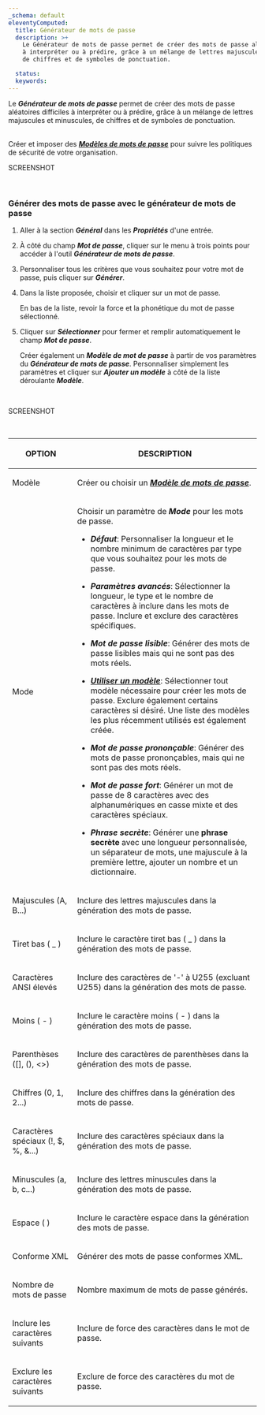 ```yaml
---
_schema: default
eleventyComputed:
  title: Générateur de mots de passe
  description: >+
    Le Générateur de mots de passe permet de créer des mots de passe aléatoires difficiles
    à interpréter ou à prédire, grâce à un mélange de lettres majuscules et minuscules,
    de chiffres et de symboles de ponctuation.

  status:
  keywords:
---
```

Le ***Générateur de mots de passe*** permet de créer des mots de passe aléatoires difficiles à interpréter ou à prédire, grâce à un mélange de lettres majuscules et minuscules, de chiffres et de symboles de ponctuation.

<br>Créer et imposer des [***Modèles de mots de passe***](/hub/web-interface/administration/management/password-templates/) pour suivre les politiques de sécurité de votre organisation.

SCREENSHOT

&nbsp;

### **Générer des mots de passe avec le générateur de mots de passe**

1. Aller à la section ***Général*** dans les ***Propriétés*** d'une entrée.
2. À côté du champ ***Mot de passe***, cliquer sur le menu à trois points pour accéder à l'outil ***Générateur de mots de passe***.
3. Personnaliser tous les critères que vous souhaitez pour votre mot de passe, puis cliquer sur ***Générer***.
4. Dans la liste proposée, choisir et cliquer sur un mot de passe.

   En bas de la liste, revoir la force et la phonétique du mot de passe sélectionné.

5. Cliquer sur ***Sélectionner*** pour fermer et remplir automatiquement le champ ***Mot de passe***.

   Créer également un ***Modèle de mot de passe*** à partir de vos paramètres du ***Générateur de mots de passe***. Personnaliser simplement les paramètres et cliquer sur ***Ajouter un modèle*** à côté de la liste déroulante ***Modèle***.

&nbsp;

SCREENSHOT

&nbsp;

<table><thead><tr><th><p><strong>OPTION</strong></p></th><th><p><strong>DESCRIPTION</strong></p></th></tr></thead><tbody><tr><td><p>Modèle</p></td><td><p>Créer ou choisir un <a href="https://docs.devolutions.net/server/web-interface/administration/templates/password-templates/"><em><strong>Modèle de mots de passe</strong></em></a>.</p></td></tr><tr><td><p>Mode</p></td><td><p>Choisir un paramètre de <em><strong>Mode</strong></em> pour les mots de passe.</p><ul><li><p><em><strong>Défaut</strong></em>: Personnaliser la longueur et le nombre minimum de caractères par type que vous souhaitez pour les mots de passe.</p></li><li><p><em><strong>Paramètres avancés</strong></em>: Sélectionner la longueur, le type et le nombre de caractères à inclure dans les mots de passe. Inclure et exclure des caractères spécifiques.</p></li><li><p><em><strong>Mot de passe lisible</strong></em>: Générer des mots de passe lisibles mais qui ne sont pas des mots réels.</p></li><li><p><a href="https://docs.devolutions.net/server/web-interface/administration/templates/password-templates/use-a-pattern-password/"><em><strong>Utiliser un modèle</strong></em></a>: Sélectionner tout modèle nécessaire pour créer les mots de passe. Exclure également certains caractères si désiré. Une liste des modèles les plus récemment utilisés est également créée.</p></li><li><p><em><strong>Mot de passe prononçable</strong></em>: Générer des mots de passe prononçables, mais qui ne sont pas des mots réels.</p></li><li><p><em><strong>Mot de passe fort</strong></em>: Générer un mot de passe de 8 caractères avec des alphanumériques en casse mixte et des caractères spéciaux.</p></li><li><p><em><strong>Phrase secrète</strong></em>:<em><strong> </strong></em>Générer une <strong>phrase secrète</strong> avec une longueur personnalisée, un séparateur de mots, une majuscule à la première lettre, ajouter un nombre et un dictionnaire.</p></li></ul></td></tr><tr><td><p>Majuscules (A, B...)</p></td><td><p>Inclure des lettres majuscules dans la génération des mots de passe.</p></td></tr><tr><td><p>Tiret bas ( _ )</p></td><td><p>Inclure le caractère tiret bas ( _ ) dans la génération des mots de passe.</p></td></tr><tr><td><p>Caractères ANSI élevés</p></td><td><p>Inclure des caractères de '-' à U255 (excluant U255) dans la génération des mots de passe.</p></td></tr><tr><td><p>Moins ( - )</p></td><td><p>Inclure le caractère moins ( - ) dans la génération des mots de passe.</p></td></tr><tr><td><p>Parenthèses ([], (), &lt;&gt;)</p></td><td><p>Inclure des caractères de parenthèses dans la génération des mots de passe.</p></td></tr><tr><td><p>Chiffres (0, 1, 2...)</p></td><td><p>Inclure des chiffres dans la génération des mots de passe.</p></td></tr><tr><td><p>Caractères spéciaux (!, $, %, &amp;...)</p></td><td><p>Inclure des caractères spéciaux dans la génération des mots de passe.</p></td></tr><tr><td><p>Minuscules (a, b, c...)</p></td><td><p>Inclure des lettres minuscules dans la génération des mots de passe.</p></td></tr><tr><td><p>Espace ( )</p></td><td><p>Inclure le caractère espace dans la génération des mots de passe.</p></td></tr><tr><td><p>Conforme XML</p></td><td><p>Générer des mots de passe conformes XML.</p></td></tr><tr><td><p>Nombre de mots de passe</p></td><td><p>Nombre maximum de mots de passe générés.</p></td></tr><tr><td><p>Inclure les caractères suivants</p></td><td><p>Inclure de force des caractères dans le mot de passe.</p></td></tr><tr><td><p>Exclure les caractères suivants</p></td><td><p>Exclure de force des caractères du mot de passe.</p></td></tr></tbody></table>
